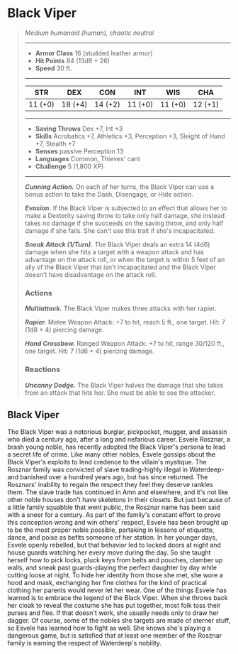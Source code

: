 # Black Viper
>*Medium humanoid (human), chaotic neutral*
>___
>- **Armor Class** 16 (studded leather armor)
>- **Hit Points** 84 (13d8 + 26)
>- **Speed** 30 ft.
>___
>|STR|DEX|CON|INT|WIS|CHA|
>|:---:|:---:|:---:|:---:|:---:|:---:|
>|11 (+0)|18 (+4)|14 (+2)|11 (+0)|11 (+0)|12 (+1)|
>___
>- **Saving Throws** Dex +7, Int +3
>- **Skills** Acrobatics +7, Athletics +3, Perception +3, Sleight of Hand +7, Stealth +7
>- **Senses** passive Perception 13
>- **Languages** Common, Thieves' cant
>- **Challenge** 5 (1,800 XP)
>___
>***Cunning Action.*** On each of her turns, the Black Viper can use a bonus action to take the Dash, Disengage, or Hide action.  
>
>***Evasion.*** If the Black Viper is subjected to an effect that allows her to make a Dexterity saving throw to take only half damage, she instead takes no damage if she succeeds on the saving throw, and only half damage if she fails. She can't use this trait if she's incapacitated.  
>
>***Sneak Attack (1/Turn).*** The Black Viper deals an extra 14 (4d6) damage when she hits a target with a weapon attack and has advantage on the attack roll, or when the target is within 5 feet of an ally of the Black Viper that isn't incapacitated and the Black Viper doesn't have disadvantage on the attack roll.  
>
>### Actions
>***Multiattack.*** The Black Viper makes three attacks with her rapier.  
>
>***Rapier.*** Melee Weapon Attack: +7 to hit, reach 5 ft., one target. Hit: 7 (1d8 + 4) piercing damage.  
>
>***Hand Crossbow.*** Ranged Weapon Attack: +7 to hit, range 30/120 ft., one target. Hit: 7 (1d6 + 4) piercing damage.  
>
>### Reactions
>***Uncanny Dodge.*** The Black Viper halves the damage that she takes from an attack that hits her. She must be able to see the attacker.
## Black Viper
The Black Viper was a notorious burglar, pickpocket, mugger, and assassin who died a century ago, after a long and nefarious career. Esvele Rosznar, a brash young noble, has recently adopted the Black Viper's persona to lead a secret life of crime. Like many other nobles, Esvele gossips about the Black Viper's exploits to lend credence to the villain's mystique.
The Rosznar family was convicted of slave trading-highly illegal in Waterdeep-and banished over a hundred years ago, but has since returned. The Rosznars' inability to regain the respect they feel they deserve rankles them. The slave trade has continued in Amn and elsewhere, and it's not like other noble houses don't have skeletons in their closets. But just because of a little family squabble that went public, the Rosznar name has been said with a sneer for a century. As part of the family's constant effort to prove this conception wrong and win others' respect, Esvele has been brought up to be the most proper noble possible, partaking in lessons of etiquette, dance, and poise as befits someone of her station.
In her younger days, Esvele openly rebelled, but that behavior led to locked doors at night and house guards watching her every move during the day. So she taught herself how to pick locks, pluck keys from belts and pouches, clamber up walls, and sneak past guards-playing the perfect daughter by day while cutting loose at night. To hide her identity from those she met, she wore a hood and mask, exchanging her fine clothes for the kind of practical clothing her parents would never let her wear.
One of the things Esvele has learned is to embrace the legend of the Black Viper. When she throws back her cloak to reveal the costume she has put together, most folk toss their purses and flee. If that doesn't work, she usually needs only to draw her dagger. Of course, some of the nobles she targets are made of sterner stuff, so Esvele has learned how to fight as well. She knows she's playing a dangerous game, but is satisfied that at least one member of the Rosznar family is earning the respect of Waterdeep's nobility.